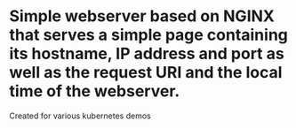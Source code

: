 
# Simple webserver based on NGINX that serves a simple page containing its hostname, IP address and port as well as the request URI and the local time of the webserver.

Created for various kubernetes demos